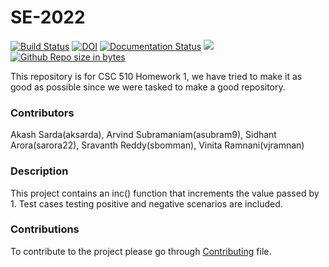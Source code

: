 # SE-2022

[![Build Status](https://app.travis-ci.com/AkashSarda3/se-2022.svg?branch=main)](https://app.travis-ci.com/AkashSarda3/se-2022)
[![DOI](https://zenodo.org/badge/528453735.svg)](https://zenodo.org/badge/latestdoi/528453735)
[![Documentation Status](https://readthedocs.org/projects/ansicolortags/badge/?version=latest)](https://github.com/AkashSarda3/se-2022/blob/main/README.md)
<a href =https://github.com/AkashSarda3/se-2022/blob/main/LICENCE.md><img src=https://img.shields.io/github/license/AkashSarda3/se-2022></a>
[![Github Repo size in bytes](https://img.shields.io/github/languages/code-size/AkashSarda3/se-2022)](https://github.com/AkashSarda3/se-2022)

This repository is for CSC 510 Homework 1, we have tried to make it as good as possible since we were tasked to make a good repository.

### Contributors
Akash Sarda(aksarda), Arvind Subramaniam(asubram9), Sidhant Arora(sarora22), Sravanth Reddy(sbomman), Vinita Ramnani(vjramnan)

### Description
This project contains an inc() function that increments the value passed by 1.
Test cases testing positive and negative scenarios are included.

### Contributions
To contribute to the project please go through [Contributing](CONTRIBUTING.md) file.



